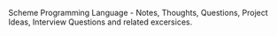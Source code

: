 Scheme Programming Language - Notes, Thoughts, Questions, Project Ideas, Interview Questions and related excersices. 
